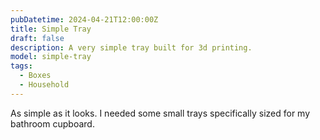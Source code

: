 ```yaml
---
pubDatetime: 2024-04-21T12:00:00Z
title: Simple Tray
draft: false
description: A very simple tray built for 3d printing.
model: simple-tray
tags:
  - Boxes
  - Household
---
```


As simple as it looks. I needed some small trays specifically sized for my
bathroom cupboard.
